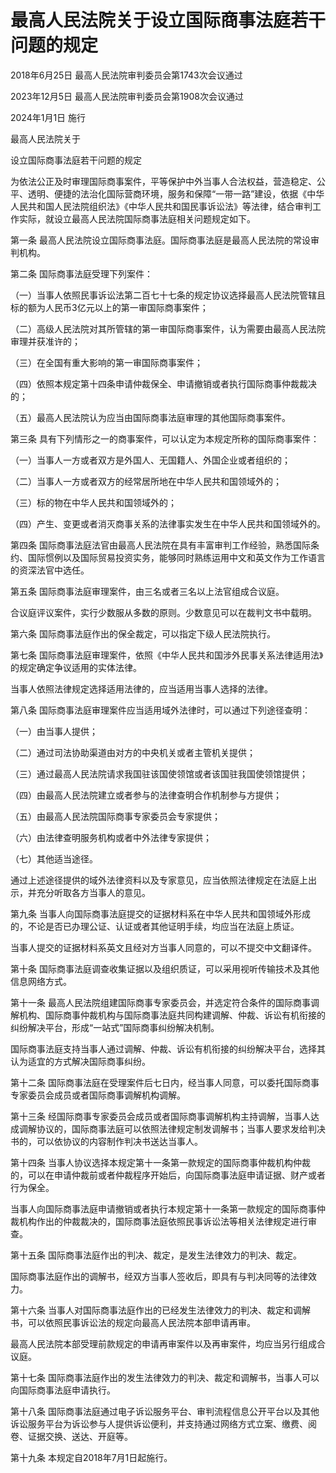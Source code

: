# 最高人民法院关于设立国际商事法庭若干问题的规定

2018年6月25日 最高人民法院审判委员会第1743次会议通过

2023年12月5日 最高人民法院审判委员会第1908次会议通过

2024年1月1日 施行

<!-- INFO END -->

最高人民法院关于

设立国际商事法庭若干问题的规定

为依法公正及时审理国际商事案件，平等保护中外当事人合法权益，营造稳定、公平、透明、便捷的法治化国际营商环境，服务和保障“一带一路”建设，依据《中华人民共和国人民法院组织法》《中华人民共和国民事诉讼法》等法律，结合审判工作实际，就设立最高人民法院国际商事法庭相关问题规定如下。

第一条 最高人民法院设立国际商事法庭。国际商事法庭是最高人民法院的常设审判机构。

第二条 国际商事法庭受理下列案件：

（一）当事人依照民事诉讼法第二百七十七条的规定协议选择最高人民法院管辖且标的额为人民币3亿元以上的第一审国际商事案件；

（二）高级人民法院对其所管辖的第一审国际商事案件，认为需要由最高人民法院审理并获准许的；

（三）在全国有重大影响的第一审国际商事案件；

（四）依照本规定第十四条申请仲裁保全、申请撤销或者执行国际商事仲裁裁决的；

（五）最高人民法院认为应当由国际商事法庭审理的其他国际商事案件。

第三条 具有下列情形之一的商事案件，可以认定为本规定所称的国际商事案件：

（一）当事人一方或者双方是外国人、无国籍人、外国企业或者组织的；

（二）当事人一方或者双方的经常居所地在中华人民共和国领域外的；

（三）标的物在中华人民共和国领域外的；

（四）产生、变更或者消灭商事关系的法律事实发生在中华人民共和国领域外的。

第四条 国际商事法庭法官由最高人民法院在具有丰富审判工作经验，熟悉国际条约、国际惯例以及国际贸易投资实务，能够同时熟练运用中文和英文作为工作语言的资深法官中选任。

第五条 国际商事法庭审理案件，由三名或者三名以上法官组成合议庭。

合议庭评议案件，实行少数服从多数的原则。少数意见可以在裁判文书中载明。

第六条 国际商事法庭作出的保全裁定，可以指定下级人民法院执行。

第七条 国际商事法庭审理案件，依照《中华人民共和国涉外民事关系法律适用法》的规定确定争议适用的实体法律。

当事人依照法律规定选择适用法律的，应当适用当事人选择的法律。

第八条 国际商事法庭审理案件应当适用域外法律时，可以通过下列途径查明：

（一）由当事人提供；

（二）通过司法协助渠道由对方的中央机关或者主管机关提供；

（三）通过最高人民法院请求我国驻该国使领馆或者该国驻我国使领馆提供；

（四）由最高人民法院建立或者参与的法律查明合作机制参与方提供；

（五）由最高人民法院国际商事专家委员会专家提供；

（六）由法律查明服务机构或者中外法律专家提供；

（七）其他适当途径。

通过上述途径提供的域外法律资料以及专家意见，应当依照法律规定在法庭上出示，并充分听取各方当事人的意见。

第九条 当事人向国际商事法庭提交的证据材料系在中华人民共和国领域外形成的，不论是否已办理公证、认证或者其他证明手续，均应当在法庭上质证。

当事人提交的证据材料系英文且经对方当事人同意的，可以不提交中文翻译件。

第十条 国际商事法庭调查收集证据以及组织质证，可以采用视听传输技术及其他信息网络方式。

第十一条 最高人民法院组建国际商事专家委员会，并选定符合条件的国际商事调解机构、国际商事仲裁机构与国际商事法庭共同构建调解、仲裁、诉讼有机衔接的纠纷解决平台，形成“一站式”国际商事纠纷解决机制。

国际商事法庭支持当事人通过调解、仲裁、诉讼有机衔接的纠纷解决平台，选择其认为适宜的方式解决国际商事纠纷。

第十二条 国际商事法庭在受理案件后七日内，经当事人同意，可以委托国际商事专家委员会成员或者国际商事调解机构调解。

第十三条 经国际商事专家委员会成员或者国际商事调解机构主持调解，当事人达成调解协议的，国际商事法庭可以依照法律规定制发调解书；当事人要求发给判决书的，可以依协议的内容制作判决书送达当事人。

第十四条 当事人协议选择本规定第十一条第一款规定的国际商事仲裁机构仲裁的，可以在申请仲裁前或者仲裁程序开始后，向国际商事法庭申请证据、财产或者行为保全。

当事人向国际商事法庭申请撤销或者执行本规定第十一条第一款规定的国际商事仲裁机构作出的仲裁裁决的，国际商事法庭依照民事诉讼法等相关法律规定进行审查。

第十五条 国际商事法庭作出的判决、裁定，是发生法律效力的判决、裁定。

国际商事法庭作出的调解书，经双方当事人签收后，即具有与判决同等的法律效力。

第十六条 当事人对国际商事法庭作出的已经发生法律效力的判决、裁定和调解书，可以依照民事诉讼法的规定向最高人民法院本部申请再审。

最高人民法院本部受理前款规定的申请再审案件以及再审案件，均应当另行组成合议庭。

第十七条 国际商事法庭作出的发生法律效力的判决、裁定和调解书，当事人可以向国际商事法庭申请执行。

第十八条 国际商事法庭通过电子诉讼服务平台、审判流程信息公开平台以及其他诉讼服务平台为诉讼参与人提供诉讼便利，并支持通过网络方式立案、缴费、阅卷、证据交换、送达、开庭等。

第十九条 本规定自2018年7月1日起施行。